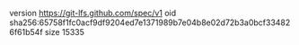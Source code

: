 version https://git-lfs.github.com/spec/v1
oid sha256:65758f1fc0acf9df9204ed7e1371989b7e04b8e02d72b3a0bcf334826f61b54f
size 15335
